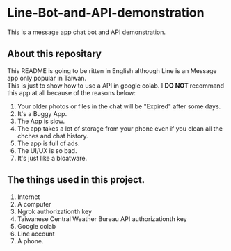 <h1> Line-Bot-and-API-demonstration </h1>
This is a message app chat bot and API demonstration.

<h2> About this repositary </h2>
<p>This README is going to be ritten in English although Line is an Message app only popular in Taiwan.<br />
   This is just to show how to use a API in google colab.
I <strong> DO NOT </strong> recommand this app at all because of the reasons below:</p>
<ol>
  <li> Your older photos or files in the chat will be "Expired" after some days.</li>
  <li> It's a Buggy  App.</li>
  <li> The App is slow. </li>
  <li> The app takes a lot of storage from your phone even if you clean all the chches and chat history.</li>
  <li> The app is full of ads. </li>
  <li> The UI/UX is so bad. </li>
  <li> It's just like a bloatware. </li>
</ol>

<h2> The things used in this project. </h2>
<ol>
  <li> Internet </li>
  <li> A computer </li>
  <li> Ngrok authorizationth key</li>
  <li> Taiwanese Central Weather Bureau API authorizationth key </li>
  <li> Google colab </li>
  <li> Line account </li>
  <li> A phone. </li>
</ol>
